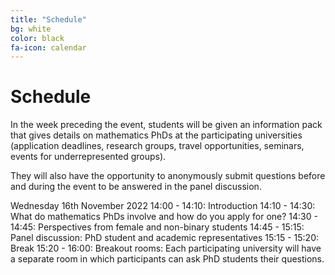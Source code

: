 ```yaml
---
title: "Schedule"
bg: white
color: black
fa-icon: calendar
---
```



# Schedule
 
In the week preceding the event, students will be given an information pack that gives details on mathematics PhDs at the participating universities (application deadlines, research groups, travel opportunities, seminars, events for underrepresented groups).

They will also have the opportunity to anonymously submit questions before and during the event to be answered in the panel discussion.

Wednesday 16th November 2022
14:00  - 14:10: Introduction
14:10  - 14:30: What do mathematics PhDs involve and how do you apply for one?
14:30  - 14:45: Perspectives from female and non-binary students
14:45  - 15:15: Panel discussion: PhD student and academic representatives
15:15  - 15:20: Break
15:20  - 16:00: Breakout rooms: Each participating university will have a separate room in which participants can ask PhD students their questions.

